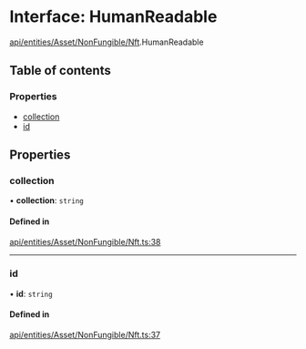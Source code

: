 # Interface: HumanReadable

[api/entities/Asset/NonFungible/Nft](../wiki/api.entities.Asset.NonFungible.Nft).HumanReadable

## Table of contents

### Properties

- [collection](../wiki/api.entities.Asset.NonFungible.Nft.HumanReadable#collection)
- [id](../wiki/api.entities.Asset.NonFungible.Nft.HumanReadable#id)

## Properties

### collection

• **collection**: `string`

#### Defined in

[api/entities/Asset/NonFungible/Nft.ts:38](https://github.com/PolymeshAssociation/polymesh-sdk/blob/fe2e6dd1/src/api/entities/Asset/NonFungible/Nft.ts#L38)

___

### id

• **id**: `string`

#### Defined in

[api/entities/Asset/NonFungible/Nft.ts:37](https://github.com/PolymeshAssociation/polymesh-sdk/blob/fe2e6dd1/src/api/entities/Asset/NonFungible/Nft.ts#L37)
